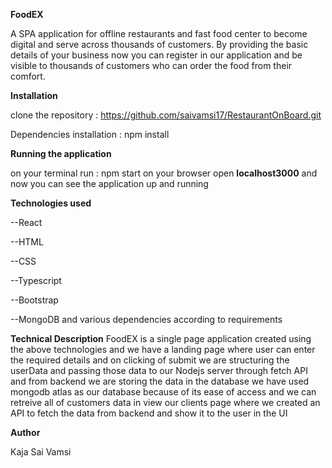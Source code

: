 

**FoodEX**

  A SPA application for offline restaurants and fast food center to become digital and serve across thousands of customers.
  By providing the basic details of your business now you can register in our application and be visible to thousands of customers who can order the food from their 
  comfort.

**Installation**

clone the repository : https://github.com/saivamsi17/RestaurantOnBoard.git

Dependencies installation : npm install

**Running the application**

on your terminal run : npm start
on your browser open **localhost3000** and now you can see the application up and running

**Technologies used**

--React

--HTML

--CSS

--Typescript

--Bootstrap

--MongoDB
and various dependencies according to requirements

**Technical Description**
FoodEX is a single page application created using the above technologies and we have a landing page where user can enter the required details and on clicking of submit we are structuring the userData and passing those data to our Nodejs server through fetch API and from backend we are storing the data in the database we have used mongodb atlas as our database because of its ease of access and we can retreive all of customers data in view our clients page where we created an API to fetch the data from backend and show it to the user in the UI

**Author**

Kaja Sai Vamsi
